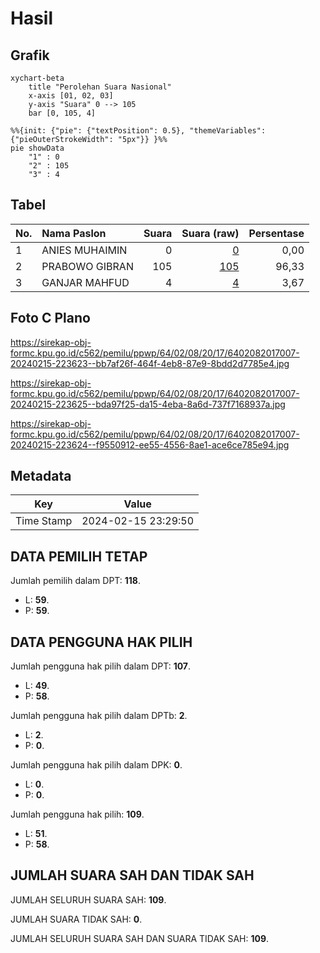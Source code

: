 # Hasil

## Grafik

```mermaid
xychart-beta
    title "Perolehan Suara Nasional"
    x-axis [01, 02, 03]
    y-axis "Suara" 0 --> 105
    bar [0, 105, 4]
```

```mermaid
%%{init: {"pie": {"textPosition": 0.5}, "themeVariables": {"pieOuterStrokeWidth": "5px"}} }%%
pie showData
    "1" : 0
    "2" : 105
    "3" : 4
```

## Tabel

| No. | Nama Paslon    | Suara | Suara (raw) | Persentase |
|:--- |:-------------- | -----:| -----------:| ----------:|
| 1   | ANIES MUHAIMIN | 0     | [0][p-1]    | 0,00       |
| 2   | PRABOWO GIBRAN | 105   | [105][p-2]  | 96,33      |
| 3   | GANJAR MAHFUD  | 4     | [4][p-3]    | 3,67       |


[p-1]: https://github.com/gigit-pemilu/pemilu-2024/blob/main/pilpres/hitung-suara/sub/64-kalimantan-timur/sub/02-kutai-kartanegara/sub/08-kota-bangun/sub/2017-kedang-murung/sub/007-tps/sub/paslon-1.txt
[p-2]: https://github.com/gigit-pemilu/pemilu-2024/blob/main/pilpres/hitung-suara/sub/64-kalimantan-timur/sub/02-kutai-kartanegara/sub/08-kota-bangun/sub/2017-kedang-murung/sub/007-tps/sub/paslon-2.txt
[p-3]: https://github.com/gigit-pemilu/pemilu-2024/blob/main/pilpres/hitung-suara/sub/64-kalimantan-timur/sub/02-kutai-kartanegara/sub/08-kota-bangun/sub/2017-kedang-murung/sub/007-tps/sub/paslon-3.txt

## Foto C Plano

https://sirekap-obj-formc.kpu.go.id/c562/pemilu/ppwp/64/02/08/20/17/6402082017007-20240215-223623--bb7af26f-464f-4eb8-87e9-8bdd2d7785e4.jpg

https://sirekap-obj-formc.kpu.go.id/c562/pemilu/ppwp/64/02/08/20/17/6402082017007-20240215-223625--bda97f25-da15-4eba-8a6d-737f7168937a.jpg

https://sirekap-obj-formc.kpu.go.id/c562/pemilu/ppwp/64/02/08/20/17/6402082017007-20240215-223624--f9550912-ee55-4556-8ae1-ace6ce785e94.jpg


## Metadata

| Key        | Value               |
| ---------- | ------------------- |
| Time Stamp | 2024-02-15 23:29:50 |


## DATA PEMILIH TETAP

Jumlah pemilih dalam DPT: **118**.
 * L: **59**.
 * P: **59**.

## DATA PENGGUNA HAK PILIH

Jumlah pengguna hak pilih dalam DPT: **107**.
 * L: **49**.
 * P: **58**.

Jumlah pengguna hak pilih dalam DPTb: **2**.
 * L: **2**.
 * P: **0**.

Jumlah pengguna hak pilih dalam DPK: **0**.
 * L: **0**.
 * P: **0**.

Jumlah pengguna hak pilih: **109**.
 * L: **51**.
 * P: **58**.

## JUMLAH SUARA SAH DAN TIDAK SAH

JUMLAH SELURUH SUARA SAH: **109**.

JUMLAH SUARA TIDAK SAH: **0**.

JUMLAH SELURUH SUARA SAH DAN SUARA TIDAK SAH: **109**.


